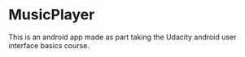 # MusicPlayer
 
This is an android app made as part taking the Udacity android user interface basics course.
